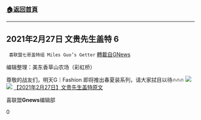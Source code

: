 ###  [:house:返回首頁](https://github.com/ourhimalayas/txt)
---

## 2021年2月27日 文贵先生盖特 6
` 喜联盟七哥盖特组 Miles Guo’s Getter` [轉載自GNews](https://gnews.org/zh-hans/936858/)

编辑整理：美东香草山农场（彩虹桥）

尊敬的战友们，明天G｜Fashion 即将推出春夏装系列，请大家拭目以待🔥🔥🔥
![]()![](https://gnews.org/wp-content/uploads/2021/02/EvQ_DgRXAA8QwKy.png)![]()![](https://gnews.org/wp-content/uploads/2021/02/EvQ_FkaXIAM3OFY.png)
[【2021年2月27日】文贵先生盖特原文](https://gtv.org/getter/603ac25d195851590237f288)

喜联盟**Gnews**编辑部

0
